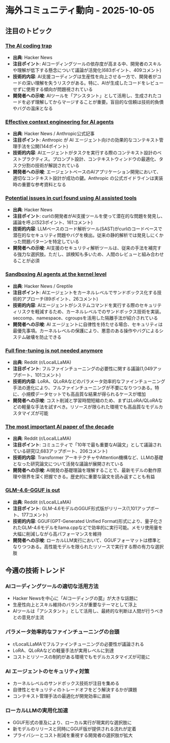 # 海外コミュニティ動向 - 2025-10-05

## 注目のトピック

### [The AI coding trap](https://news.ycombinator.com/item?id=45405177)
- **出典**: Hacker News
- **注目ポイント**: AIコーディングツールの依存度が高まる中、開発者のスキルや理解が低下する懸念について議論が活発化(683ポイント、409コメント)
- **技術的内容**: AI支援コーディングは生産性を向上させる一方で、開発者がコードの深い理解を失うリスクがある。特に、AIが生成したコードをレビューせずに使用する傾向が問題視されている
- **開発者への示唆**: AIツールを「アシスタント」として活用し、生成されたコードを必ず理解してからマージすることが重要。盲目的な信頼は技術的負債やバグの温床となる

### [Effective context engineering for AI agents](https://news.ycombinator.com/item?id=45418251)
- **出典**: Hacker News / Anthropic公式記事
- **注目ポイント**: Anthropic が AI エージェント向けの効果的なコンテキスト管理手法を公開(144ポイント)
- **技術的内容**: AIエージェントがタスクを実行する際のコンテキスト設計のベストプラクティス。プロンプト設計、コンテキストウィンドウの最適化、タスク分割の技術が解説されている
- **開発者への示唆**: エージェントベースのAIアプリケーション開発において、適切なコンテキスト設計が成功の鍵。Anthropic の公式ガイドラインは実装時の重要な参考資料となる

### [Potential issues in curl found using AI assisted tools](https://news.ycombinator.com/item?id=45449348)
- **出典**: Hacker News
- **注目ポイント**: curlの開発者がAI支援ツールを使って潜在的な問題を発見し、議論を呼ぶ(523ポイント、161コメント)
- **技術的内容**: LLMベースのコード解析ツール(SAST)がcurlのコードベースで潜在的なセキュリティ問題やバグを検出。従来の静的解析では発見しにくかった問題パターンを特定している
- **開発者への示唆**: AI支援のセキュリティ解析ツールは、従来の手法を補完する強力な選択肢。ただし、誤検知も多いため、人間のレビューと組み合わせることが必須

### [Sandboxing AI agents at the kernel level](https://news.ycombinator.com/item?id=45415814)
- **出典**: Hacker News / Greptile
- **注目ポイント**: AIエージェントをカーネルレベルでサンドボックス化する技術的アプローチ(89ポイント、26コメント)
- **技術的内容**: AIエージェントがシステムコマンドを実行する際のセキュリティリスクを軽減するため、カーネルレベルでのサンドボックス技術を実装。seccomp、namespace、cgroupsを活用した隔離手法が紹介されている
- **開発者への示唆**: AI エージェントに自律性を持たせる場合、セキュリティは最優先事項。カーネルレベルの保護により、悪意のある操作やバグによるシステム破壊を防止できる

### [Full fine-tuning is not needed anymore](https://www.reddit.com/r/LocalLLaMA/comments/1nturn1/full_finetuning_is_not_needed_anymore/)
- **出典**: Reddit (r/LocalLLaMA)
- **注目ポイント**: フルファインチューニングの必要性に関する議論(1,049アップボート、101コメント)
- **技術的内容**: LoRA、QLoRAなどのパラメータ効率的なファインチューニング手法の進化により、フルファインチューニングが不要になりつつある。特に、小規模データセットでも高品質な結果が得られるケースが増加
- **開発者への示唆**: コスト削減と学習時間短縮のため、まずはLoRA/QLoRAなどの軽量な手法を試すべき。リソースが限られた環境でも高品質なモデルカスタマイズが可能

### [The most important AI paper of the decade](https://www.reddit.com/r/LocalLLaMA/comments/1nwx1rx/the_most_important_ai_paper_of_the_decade_no/)
- **出典**: Reddit (r/LocalLLaMA)
- **注目ポイント**: コミュニティで「10年で最も重要なAI論文」として議論されている研究(2,683アップボート、206コメント)
- **技術的内容**: Transformer アーキテクチャやAttention機構など、LLMの基礎となった研究論文について活発な議論が展開されている
- **開発者への示唆**: AI開発の基礎理論を理解することで、最新モデルの動作原理や限界を深く把握できる。歴史的に重要な論文を読み返すことも有益

### [GLM-4.6-GGUF is out](https://www.reddit.com/r/LocalLLaMA/comments/1nv53rb/glm46gguf_is_out/)
- **出典**: Reddit (r/LocalLLaMA)
- **注目ポイント**: GLM-4.6モデルのGGUF形式版がリリース(1,101アップボート、177コメント)
- **技術的内容**: GGUF(GPT-Generated Unified Format)形式により、量子化されたGLM-4.6モデルをllama.cppなどで効率的に実行可能。メモリ使用量を大幅に削減しながら高パフォーマンスを維持
- **開発者への示唆**: ローカルLLM実行において、GGUFフォーマットは標準となりつつある。高性能モデルを限られたリソースで実行する際の有力な選択肢

## 今週の技術トレンド

### AIコーディングツールの適切な活用方法
- Hacker Newsを中心に「AIコーディングの罠」が大きな話題に
- 生産性向上とスキル維持のバランスが重要なテーマとして浮上
- AIツールは「アシスタント」として活用し、最終的な判断は人間が行うべきとの意見が主流

### パラメータ効率的なファインチューニングの台頭
- r/LocalLLaMAでフルファインチューニングの必要性が議論される
- LoRA、QLoRAなどの軽量手法が実用レベルに到達
- コストとリソースの制約がある環境でもモデルカスタマイズが可能に

### AI エージェントのセキュリティ対策
- カーネルレベルのサンドボックス技術が注目を集める
- 自律性とセキュリティのトレードオフをどう解決するかが課題
- コンテキスト管理手法の最適化が開発効率に直結

### ローカルLLMの実用化加速
- GGUF形式の普及により、ローカル実行が現実的な選択肢に
- 新モデルのリリースと同時にGGUF版が提供される流れが定着
- プライバシーとコスト削減を重視する開発者の選択肢が拡大
